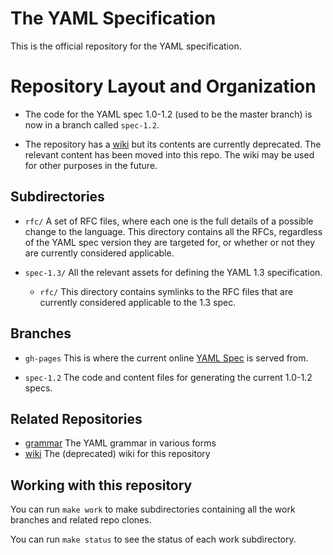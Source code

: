 The YAML Specification
======================

This is the official repository for the YAML specification.

# Repository Layout and Organization

* The code for the YAML spec 1.0-1.2 (used to be the master branch) is now in a branch called `spec-1.2`.

* The repository has a [wiki](../../wiki/) but its contents are currently deprecated.
  The relevant content has been moved into this repo.
  The wiki may be used for other purposes in the future.

## Subdirectories

* `rfc/`
  A set of RFC files, where each one is the full details of a possible change to the language.
  This directory contains all the RFCs, regardless of the YAML spec version they are targeted for, or whether or not they are currently considered applicable.

* `spec-1.3/`
  All the relevant assets for defining the YAML 1.3 specification.
  * `rfc/`
    This directory contains symlinks to the RFC files that are currently considered applicable to the 1.3 spec.

## Branches

* `gh-pages`
  This is where the current online [YAML Spec](https://yaml.org/spec/) is served from.

* `spec-1.2`
  The code and content files for generating the current 1.0-1.2 specs.

## Related Repositories

* [grammar](../../../yaml-grammar/)
  The YAML grammar in various forms
* [wiki](../../wiki/)
  The (deprecated) wiki for this repository

## Working with this repository

You can run `make work` to make subdirectories containing all the work branches and related repo clones.

You can run `make status` to see the status of each work subdirectory.
